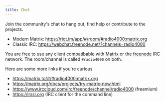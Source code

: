 ```yaml
---
title: Chat
---
```


Join the community's chat to hang out, find help or contribute to the projects.

- Modern Matrix: https://riot.im/app/#/room/#radio4000:matrix.org  
- Classic IRC: https://webchat.freenode.net/?channels=radio4000

You are free to use any client compatibable with [Matrix](https://matrix.org/) or the [freenode](http://freenode.net/) IRC network. The room/channel is called `#radio4000` on both.

Here are some more links if you're curious

- https://matrix.to/#/#radio4000:matrix.org 
- https://matrix.org/docs/projects/try-matrix-now.html
- https://www.irccloud.com/irc/freenode/channel/radio4000 (freemium)
- https://irssi.org (IRC client for the command line)


